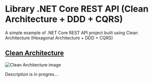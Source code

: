 # Library .NET Core REST API (Clean Architecture + DDD + CQRS)
A simple example of .NET Core REST API project built using Clean Architecture (Hexagonal Architecture + DDD + CQRS)


## [Clean Architecture](http://blog.cleancoder.com/uncle-bob/2012/08/13/the-clean-architecture.html)
![Clean Architecture image](https://res.cloudinary.com/practicaldev/image/fetch/s--sWdyI1q4--/c_limit%2Cf_auto%2Cfl_progressive%2Cq_auto%2Cw_880/https://dev-to-uploads.s3.amazonaws.com/i/dhti2v0e1smn055tages.png "Clean Architecture")

Description is in progres...

